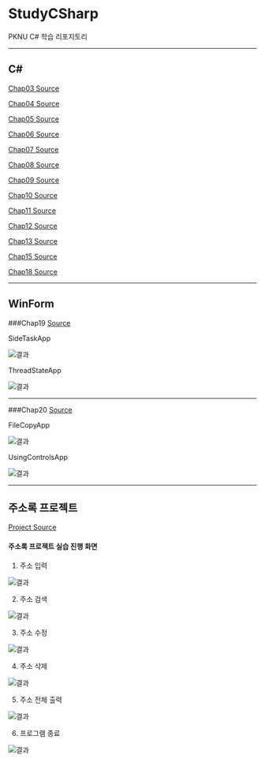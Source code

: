 # StudyCSharp

PKNU C# 학습 리포지토리

------------------------------------------------------------------------------------
## C#

[Chap03 Source](https://github.com/Kang0325/StudyCSharp21/tree/main/chap03/Chap03App)

[Chap04 Source](https://github.com/Kang0325/StudyCSharp21/tree/main/chap04/Chap04App)

[Chap05 Source](https://github.com/Kang0325/StudyCSharp21/tree/main/chap05/Chap05App)

[Chap06 Source](https://github.com/Kang0325/StudyCSharp21/tree/main/chap06/Chap06App)

[Chap07 Source](https://github.com/Kang0325/StudyCSharp21/tree/main/chap07/Chap07App)

[Chap08 Source](https://github.com/Kang0325/StudyCSharp21/tree/main/chap08/Chap08App)

[Chap09 Source](https://github.com/Kang0325/StudyCSharp21/tree/main/chap09/Chap09App)

[Chap10 Source](https://github.com/Kang0325/StudyCSharp21/tree/main/chap10/Chap10App)

[Chap11 Source](https://github.com/Kang0325/StudyCSharp21/tree/main/chap11/Chap11App)

[Chap12 Source](https://github.com/Kang0325/StudyCSharp21/tree/main/chap12/Chap12App)

[Chap13 Source](https://github.com/Kang0325/StudyCSharp21/tree/main/chap13/Chap13App)

[Chap15 Source](https://github.com/Kang0325/StudyCSharp21/tree/main/chap15/Chap15App)

[Chap18 Source](https://github.com/Kang0325/StudyCSharp21/tree/main/chap18/Chap18App)

-------------------------------------------------------------------------------------
## WinForm

###Chap19 [Source](https://github.com/Kang0325/StudyCSharp21/tree/main/chap19/Chap19App)

SideTaskApp

![결과](chap19ref/sidetask.png)

ThreadStateApp

![결과](chap19ref/thread.png)

<hr>

###Chap20 [Source](https://github.com/Kang0325/StudyCSharp21/tree/main/chap20/Chap20App)

FileCopyApp

![결과](chap20ref/copy.png)

UsingControlsApp

![결과](chap20ref/usingcontrol.png)

-------------------------------------------------------------------------------------
## 주소록 프로젝트

[Project Source](https://github.com/Kang0325/StudyCSharp21/tree/main/chap99/AdressBookApp)

#### 주소록 프로젝트 실습 진행 화면
1. 주소 입력

![결과](ref_images/1.주소입력.png "1.주소입력")

2. 주소 검색

![결과](ref_images/2.주소검색.png "2.주소검색")

3. 주소 수정

![결과](ref_images/3.주소수정.png "3.주소수정")

4. 주소 삭제

![결과](ref_images/4.주소삭제.png "4.주소삭제")

5. 주소 전체 출력

![결과](ref_images/5.주소전체출력.png "5.주소전체출력")

6. 프로그램 종료

![결과](ref_images/6.프로그램종료.png "6.프로그램종료")
